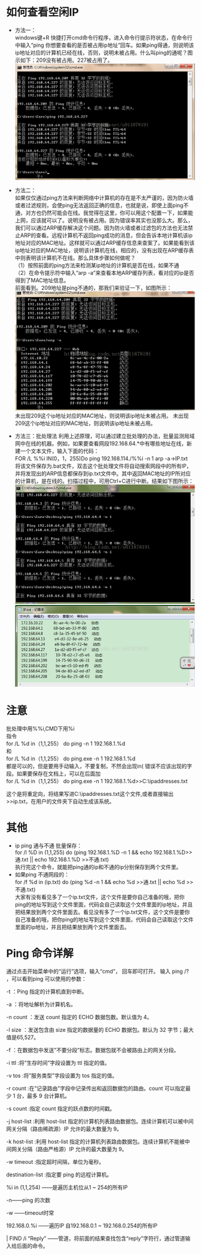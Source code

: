 # 如何查看空闲IP
- 方法一：  
windows键+R 快捷打开cmd命令行程序，进入命令行提示符状态，在命令行中输入“ping  你想要查看的是否被占用ip地址”回车。如果ping得通，则说明该ip地址对应的计算机已经在线，否则，说明未被占用。什么叫ping的通呢？图示如下：209没有被占用。227被占用了。
![](./ip%E8%A2%AB%E6%9A%82%E7%94%A8%E7%A4%BA%E6%84%8F%E5%9B%BE.png)

- 方法二：  
如果仅仅通过ping方法来判断网络中计算机的存在是不太严谨的，因为防火墙或者过滤规则，会使ping无法返回正确的信息，也就是说，即使上面ping不通，对方也仍然可能会在线。我觉得在这里，你可以用这个配置一下，如果能上网，应该就可以了。说明没有被占用。因为错误率其实也没那么大。那么，我们可以通过ARP缓存解决这个问题。因为防火墙或者过滤包的方法也无法禁止ARP的查看。远程计算机不返回ping成功的消息，但会告诉本地计算机该ip地址对应的MAC地址。这样就可以通过ARP缓存信息来查案了。如果能看到该ip地址对应的MAC地址，说明该计算机在线，相应的，没有出现在ARP缓存表中则表明该计算机不在线。那么具体步骤如何做呢？   
（1）按照前面的ping方法来检测某ip地址的计算机是否在线，如果不通   
（2）在命令提示符中输入“arp -a”来查看本地ARP缓存列表，看对应的ip是否得到了MAC地址信息。  
前面看到。209地址是ping不通的，那我们来验证一下，如图所示：  
![](./arp%20-a%E6%96%B9%E6%B3%95%E6%A3%80%E6%9F%A5%E9%9D%99%E6%80%81%E5%9C%B0%E5%9D%80.png)
未出现209这个ip地址对应的MAC地址，则说明该ip地址未被占用。
未出现209这个ip地址对应的MAC地址，则说明该ip地址未被占用。
- 方法三：批处理法
  利用上述原理，可以通过建立批处理的办法，批量监测局域网中在线的机器。例如，如果要查看网段192.168.64.*中有哪些地址在线，新建一个文本文件，输入下面的代码：   
  FOR /L %%i IN(0，1，255)Do ping 192.168.114./%%i -n 1
  arp -a->IP.txt   
  将该文件保存为.bat文件，双击这个批处理文件将自动搜索网段中的所有IP，并将发现出的ARP信息都保存到ip.txt文件中。其中返回MAC地址的IP所对应的计算机，是在线的。扫描过程中，可用Ctrl+C进行中断。结果如下图所示：
  ![](./%E6%89%B9%E9%87%8Fping%20ip%E7%9A%84%E6%96%B9%E6%B3%95.png) 
  ![](./%E8%BE%93%E5%87%BAip%E7%BB%93%E6%9E%9C.png) 

# 注意
批处理中用%%i,CMD下用%i   
指令  
    for /L %d in（1,1,255） do ping -n 1 192.168.1.%d   
和   
    for /L %d in（1,1,255） do ping.exe -n 1 192.168.1.%d   
都是可以的，但是要用手动输入，不要复制，不然会出现in( 错误不应该出现的字段。如果要保存在文档上，可以在后面加  
for /L %d in（1,1,255） do ping.exe -n 1 192.168.1.%d>>C:\ipaddresses.txt   

这个是将重定向，将结果写进C:\ipaddresses.txt这个文件,或者直接输出>>ip.txt，在用户的文件夹下自动生成该系统。   


# 其他
- ip ping 通与不通 批量保存：   
for /l %D in (1,1,255) do (ping 192.168.1.%D -n 1 && echo 192.168.1.%D>>通.txt || echo 192.168.1.%D >>不通.txt)    
执行完这个命令，就能把ping通的ip和不通的ip分别保存到两个文件里。   
- 如果ping 不通网段的：  
  for /f  %d in (ip.txt) do (ping %d -n 1  && echo %d >>通.txt || echo %d >>不通.txt)   
大家有没有看见多了一个ip.txt文件，这个文件是要你自己准备的哦，把你ping的地址写到这个文件里面，代码会自己读取这个文件里面的ip地址，并且把结果放到两个文件里面去。看见没有多了一个ip.txt文件，这个文件是要你自己准备的哦，把你ping的地址写到这个文件里面，代码会自己读取这个文件里面的ip地址，并且把结果放到两个文件里面去。

# Ping 命令详解

通过点击开始菜单中的“运行”选项，输入“cmd”， 回车即可打开。 输入 ping /? ，可以看到ping 可以使用的参数：  

-t ：Ping 指定的计算机直到中断。

-a ：将地址解析为计算机名。  

-n count ：发送 count 指定的 ECHO 数据包数。默认值为 4。  


-l size ：发送包含由 size 指定的数据量的 ECHO 数据包。默认为 32 字节；最大值是65,527。  

-f ：在数据包中发送”不要分段”标志。数据包就不会被路由上的网关分段。  

-i ttl :将”生存时间”字段设置为 ttl 指定的值。 

-v tos :将”服务类型”字段设置为 tos 指定的值。  

-r count :在”记录路由”字段中记录传出和返回数据包的路由。count 可以指定最少 1 台，最多 9 台计算机。

-s count :指定 count 指定的跃点数的时间戳。 

-j host-list :利用 host-list 指定的计算机列表路由数据包。连续计算机可以被中间网关分隔（路由稀疏源）IP 允许的最大数量为 9。  

-k host-list :利用 host-list 指定的计算机列表路由数据包。连续计算机不能被中间网关分隔（路由严格源）IP 允许的最大数量为 9。  

-w timeout :指定超时间隔，单位为毫秒。  

destination-list :指定要 ping 的远程计算机。   

%i in (1,1,254) ——是遍历主机位从1 ~ 254的所有IP  

-n——ping 的次数  

-w ——timeout时常  

 192.168.0.%i ——遍历IP 自192.168.0.1 ~ 192.168.0.254的所有IP  

| FIND /i  “Reply” ——管道，将前面的结果查找包含“reply”字符行，通过管道输入给后面的命令。  





